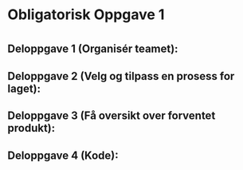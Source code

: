 <h1>Obligatorisk Oppgave 1<h1/>
<h2>Deloppgave 1 (Organisér teamet):<h2/>
<h2>Deloppgave 2 (Velg og tilpass en prosess for laget):<h2/>
<h2>Deloppgave 3 (Få oversikt over forventet produkt):<h2/>
<h2>Deloppgave 4 (Kode):<h2/>
    
